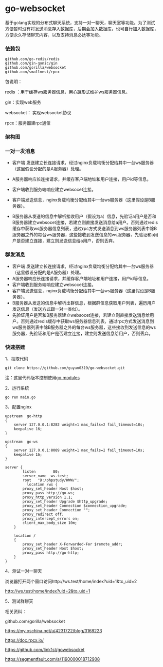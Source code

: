 # go-websocket
基于golang实现的分布式聊天系统，支持一对一聊天，聊天室等功能。为了测试方便暂时没有将发送消息存入数据库，后期会加入数据库，也可自行加入数据库，方便永久存储聊天内容，以及支持消息必达等功能。

### 依赖包

```
github.com/go-redis/redis
github.com/gin-gonic/gin
github.com/gorilla/websocket
github.com/smallnest/rpcx
```

包说明：

  redis ：用于缓存ws服务器信息，用心跳形式维护ws服务器信息。

 gin：实现web服务

 websocket：  实现websocket协议

rpcx：服务器建rpc通信

### 架构图

### 一对一发消息

- 客户端 发送建立长连接请求，经过nginx负载均衡分配给其中一台ws服务器（这里假设分配的是A服务器）处理。

- A服务器响应长连接请求，并缓存客户端地址和用户连接，用户id等信息。

- 客户端收到服务端响应建立websocet连接。

- 客户端发送信息，nginx负载均衡分配给其中一台ws服务器（这里假设是B服务器）。

- B服务器从发送的信息中解析接收用户（假设为a）信息，先验证a用户是否和B服务器建立websocet连接，若建立则直接发送消息给a用户。否则通过redis缓存中获取ws服务器信息列表，通过rpc方式发送消息到ws服务器列表中除B服务器之外的每台ws服务器，这些接收到发送信息的ws服务器，先验证和a用户是否建立连接，建立则发送信息给a用户，否则丢弃。

### 群发消息

  - 客户端 发送建立长连接请求，经过nginx负载均衡分配给其中一台ws服务器（这里假设分配的是A服务器）处理。
  - A服务器响应长连接请求，并缓存客户端地址和用户连接，用户id等信息。
  - 客户端收到服务端响应建立websocet连接。
  - 客户端发送信息，nginx负载均衡分配给其中一台ws服务器（这里假设是B服务器）。
  - B服务器从发送的信息中解析出群信息，根据群信息获取用户列表，遍历用户发送信息（发送方式跟一对一类似）。
  - 先验证用户是否和B服务器建立websocet连接，若建立则直接发送消息给用户。否则通过redis缓存中获取ws服务器信息列表，通过rpc方式发送消息到ws服务器列表中除B服务器之外的每台ws服务器，这些接收到发送信息的ws服务器，先验证和用户是否建立连接，建立则发送信息给用户，否则丢弃。

###   快速搭建

  1、拉取代码

```
git clone https://github.com/guyan0319/go-websocket.git
```

注：这里代码版本控制使用[go modules](https://github.com/guyan0319/golang_development_notes/blob/master/zh/1.10.md) 

2、运行系统

```
go run main.go
```

3、配置nginx

```
upstream  go-http
{
    server 127.0.0.1:8282 weight=1 max_fails=2 fail_timeout=10s;
    keepalive 16;
}

upstream  go-ws
{
    server 127.0.0.1:8089 weight=1 max_fails=2 fail_timeout=10s;
    keepalive 16;
}

server {
        listen        80;
        server_name  ws.test;
        root   "D:/phpstudy/WWW/";
          location /ws {
        proxy_set_header Host $host;
        proxy_pass http://go-ws;
        proxy_http_version 1.1;
        proxy_set_header Upgrade $http_upgrade;
        proxy_set_header Connection $connection_upgrade;
        proxy_set_header Connection "";
        proxy_redirect off;
        proxy_intercept_errors on;
        client_max_body_size 10m;
    }

    location /
    {
	    proxy_set_header X-Forwarded-For $remote_addr;
        proxy_set_header Host $host;
        proxy_pass http://go-http;
    }
}

```

4、测试一对一聊天

浏览器打开两个窗口访问http://ws.test/home/index?uid=1&to_uid=2

http://ws.test/home/index?uid=2&to_uid=1

5、测试群聊天





相关资料：

github.com/gorilla/websocket

https://my.oschina.net/u/4231722/blog/3168223

https://doc.rpcx.io/

https://github.com/link1st/gowebsocket

https://segmentfault.com/a/1190000018712908

